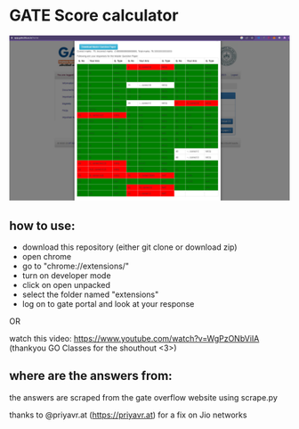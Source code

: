 # GATE Score calculator

![screenshot](screenshot.png?raw=true "screenshot")

## how to use:
- download this repository (either git clone or download zip)
- open chrome
- go to "chrome://extensions/"
- turn on developer mode
- click on open unpacked
- select the folder named "extensions"
- log on to gate portal and look at your response

OR

watch this video: https://www.youtube.com/watch?v=WgPzONbViIA (thankyou GO Classes for the shouthout <3>)

## where are the answers from:
the answers are scraped from the gate overflow website using scrape.py

thanks to @priyavr.at (https://priyavr.at) for a fix on Jio networks